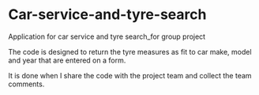 # Car-service-and-tyre-search
Application for car service and tyre search_for group project

The code is designed to return the tyre measures as fit to car make, model and year that are entered on a form.

It is done when I share the code with the project team and collect the team comments.
